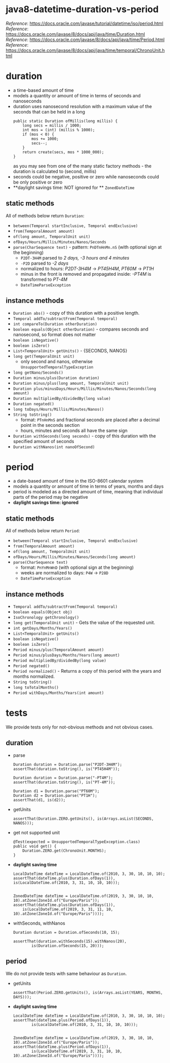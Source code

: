 # java8-datetime-duration-vs-period
_Reference_: https://docs.oracle.com/javase/tutorial/datetime/iso/period.html  
_Reference_: https://docs.oracle.com/javase/8/docs/api/java/time/Duration.html  
_Reference_: https://docs.oracle.com/javase/8/docs/api/java/time/Period.html  
_Reference_: https://docs.oracle.com/javase/8/docs/api/java/time/temporal/ChronoUnit.html

# duration
* a time-based amount of time
* models a quantity or amount of time in terms of seconds and nanoseconds
* duration uses nanosecond resolution with a maximum value of the seconds that can be held in a long
    ```
    public static Duration ofMillis(long millis) {
        long secs = millis / 1000;
        int mos = (int) (millis % 1000);
        if (mos < 0) {
            mos += 1000;
            secs--;
        }
        return create(secs, mos * 1000_000);
    }
    ```
    as you may see from one of the many static factory 
    methods - the duration is calculated to (second, millis)
* seconds could be negative, positive or zero while nanoseconds could be only positive or zero
* **daylight savings time: NOT ignored for ** `ZonedDateTime`

## static methods
All of methods below return `Duration`:
* `between(Temporal startInclusive, Temporal endExclusive)`
* `from(TemporalAmount amount)`
* `of(long amount, TemporalUnit unit)`
* `ofDays/Hours/Millis/Minutes/Nanos/Seconds`
* `parse(CharSequence text)` - pattern: `PnDTnHnMn.nS` (with optional sign at the beginning)
    * `P2DT-3H4M` parsed to _2 days, -3 hours and 4 minutes_
    * `-P2D` parsed to _-2 days_
    * normalized to hours: _P2DT-3H4M_ -> _PT45H4M_, _PT60M_ -> _PT1H_
    * minus in the front is removed and propagated inside: _-PT4M_ is transformed to _PT-4M_
    * `DateTimeParseException`

## instance methods
* `Duration abs()` - copy of this duration with a positive length.
* `Temporal addTo/subtractFrom(Temporal temporal)`
* `int compareTo(Duration otherDuration)`
* `boolean equals(Object otherDuration)` - compares seconds and nanosecond, so format does not matter
* `boolean isNegative()`
* `boolean isZero()`
* `List<TemporalUnit> getUnits()` - {SECONDS, NANOS}
* `long	get(TemporalUnit unit)`
    * only second and nanos, otherwise `UnsupportedTemporalTypeException`
* `long getNano/Seconds()`
* `Duration minus/plus(Duration duration)`
* `Duration minus/plus(long amount, TemporalUnit unit)`
* `Duration plus/minusDays/Hours/Millis/Minutes/Nanos/Seconds(long amount)`
* `Duration multipliedBy/dividedBy(long value)`
* `Duration negated()`
* `long toDays/Hours/Millis/Minutes/Nanos()`
* `String toString()`
    * format: `PTnHnMnS` and fractional seconds are placed after a decimal point in the seconds section
    * hours, minutes and seconds all have the same sign
* `Duration withSeconds(long seconds)` - copy of this duration with the specified amount of seconds
* `Duration withNanos(int nanoOfSecond)`

# period
* a date-based amount of time in the ISO-8601 calendar system
* models a quantity or amount of time in terms of years, months and days
* period is modeled as a directed amount of time, meaning that individual parts of the period may be negative
* **daylight savings time: ignored**

## static methods
All of methods below return `Period`:
* `between(Temporal startInclusive, Temporal endExclusive)`
* `from(TemporalAmount amount)`
* `of(long amount, TemporalUnit unit)`
* `ofDays/Hours/Millis/Minutes/Nanos/Seconds(long amount)`
* `parse(CharSequence text)`
    * format: `PnYnMnWnD` (with optional sign at the beginning)
    * weeks are normalized to days: `P4W` -> `P28D`
    * `DateTimeParseException`

## instance methods
* `Temporal addTo/subtractFrom(Temporal temporal)`
* `boolean equals(Object obj)`
* `IsoChronology getChronology()`
* `long	get(TemporalUnit unit)` - Gets the value of the requested unit.
* `int getDays/Months/Years()`
* `List<TemporalUnit> getUnits()`
* `boolean isNegative()`
* `boolean isZero()`
* `Period minus/plus(TemporalAmount amount)`
* `Period minus/plusDays/Months/Years(long amount)`
* `Period multipliedBy/dividedBy(long value)`
* `Period negated()`
* `Period normalized()` - Returns a copy of this period with the years and months normalized.
* `String toString()`
* `long	toTotalMonths()`
* `Period withDays/Months/Years(int amount)`

# tests
We provide tests only for not-obvious methods and not obvious cases.

## duration
* parse
    ```
    Duration duration = Duration.parse("P2DT-3H4M");
    assertThat(duration.toString(), is("PT45H4M"));
    
    Duration duration = Duration.parse("-PT4M");
    assertThat(duration.toString(), is("PT-4M"));
    
    Duration d1 = Duration.parse("PT60M");
    Duration d2 = Duration.parse("PT1H");
    assertThat(d1, is(d2));
    ```
* getUnits
    ```
    assertThat(Duration.ZERO.getUnits(), is(Arrays.asList(SECONDS, NANOS)));
    ```
* get not supported unit
    ```
    @Test(expected = UnsupportedTemporalTypeException.class)
    public void get() {
        Duration.ZERO.get(ChronoUnit.MONTHS);
    }
    ```
* **daylight saving time**
    ```
    LocalDateTime dateTime = LocalDateTime.of(2010, 3, 30, 10, 10, 10);
    assertThat(dateTime.plus(Duration.ofDays(1)), is(LocalDateTime.of(2010, 3, 31, 10, 10, 10)));
    
    
    ZonedDateTime dateTime = LocalDateTime.of(2019, 3, 30, 10, 10, 10).atZone(ZoneId.of("Europe/Paris"));
    assertThat(dateTime.plus(Duration.ofDays(1)), 
        is(LocalDateTime.of(2019, 3, 31, 11, 10, 10).atZone(ZoneId.of("Europe/Paris"))));
    ```
* withSeconds, withNanos
    ```
    Duration duration = Duration.ofSeconds(10, 15);
    
    assertThat(duration.withSeconds(15).withNanos(20),
            is(Duration.ofSeconds(15, 20)));
    ```
## period
We do not provide tests with same behaviour as `Duration`.
* getUnits
    ```
    assertThat(Period.ZERO.getUnits(), is(Arrays.asList(YEARS, MONTHS, DAYS)));
    ```
* **daylight saving time**
    ```
    LocalDateTime dateTime = LocalDateTime.of(2010, 3, 30, 10, 10, 10);
    assertThat(dateTime.plus(Period.ofDays(1)),
            is(LocalDateTime.of(2010, 3, 31, 10, 10, 10)));
            
            
    ZonedDateTime dateTime = LocalDateTime.of(2019, 3, 30, 10, 10, 10).atZone(ZoneId.of("Europe/Paris"));
    assertThat(dateTime.plus(Period.ofDays(1)),
            is(LocalDateTime.of(2019, 3, 31, 10, 10, 10).atZone(ZoneId.of("Europe/Paris"))));
    ```